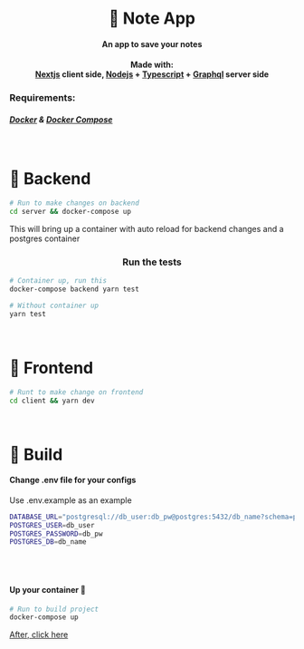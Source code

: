 <h1 align=center>📝 Note App</h1>
<h4 align=center>An app to save your notes</h4>
<h4 align=center>Made with: <br> 
<a href="https://nextjs.org/">Nextjs</a> client side, <a href="https://nodejs.org/">Nodejs</a> + <a href="https://www.typescriptlang.org/">Typescript</a> + <a href="https://graphql.org/">Graphql</a> server side</h4>
<h3>Requirements:</h3>
<h5><a href="https://docs.docker.com/get-docker/">Docker</a> & <a href="https://docs.docker.com/compose/install/">Docker Compose</a></h5>

<br>

<h1>🧰 Backend</h1>

```bash
# Run to make changes on backend
cd server && docker-compose up
```
This will bring up a container with auto reload for backend changes and a postgres container

<h3 align=center>Run the tests</h3>

```bash
# Container up, run this
docker-compose backend yarn test

# Without container up
yarn test
```

<br>

<h1>🎨 Frontend</h1>

```bash
# Runt to make change on frontend
cd client && yarn dev
```
<br>

<h1>🚀 Build</h2>
<h4>Change .env file for your configs</h4>
Use .env.example as an example

```bash
DATABASE_URL="postgresql://db_user:db_pw@postgres:5432/db_name?schema=public"
POSTGRES_USER=db_user
POSTGRES_PASSWORD=db_pw
POSTGRES_DB=db_name
```

<br><br>
<h4>Up your container 🚀</h4>

```bash
# Run to build project
docker-compose up
```
<a href="http://localhost:3000">After, click here</a>
